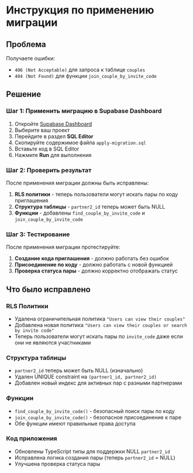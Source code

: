 # Инструкция по применению миграции

## Проблема
Получаете ошибки:
- `406 (Not Acceptable)` для запроса к таблице `couples`
- `404 (Not Found)` для функции `join_couple_by_invite_code`

## Решение

### Шаг 1: Применить миграцию в Supabase Dashboard

1. Откройте [Supabase Dashboard](https://supabase.com/dashboard)
2. Выберите ваш проект
3. Перейдите в раздел **SQL Editor**
4. Скопируйте содержимое файла `apply-migration.sql`
5. Вставьте код в SQL Editor
6. Нажмите **Run** для выполнения

### Шаг 2: Проверить результат

После применения миграции должны быть исправлены:

1. **RLS политики** - теперь пользователи могут искать пары по коду приглашения
2. **Структура таблицы** - `partner2_id` теперь может быть NULL
3. **Функции** - добавлены `find_couple_by_invite_code` и `join_couple_by_invite_code`

### Шаг 3: Тестирование

После применения миграции протестируйте:

1. **Создание кода приглашения** - должно работать без ошибок
2. **Присоединение по коду** - должно работать с новой функцией
3. **Проверка статуса пары** - должно корректно отображать статус

## Что было исправлено

### RLS Политики
- Удалена ограничительная политика `"Users can view their couples"`
- Добавлена новая политика `"Users can view their couples or search by invite code"`
- Теперь пользователи могут искать пары по `invite_code` даже если они не являются участниками

### Структура таблицы
- `partner2_id` теперь может быть NULL (изначально)
- Удален UNIQUE constraint на `(partner1_id, partner2_id)`
- Добавлен новый индекс для активных пар с разными партнерами

### Функции
- `find_couple_by_invite_code()` - безопасный поиск пары по коду
- `join_couple_by_invite_code()` - безопасное присоединение к паре
- Обе функции имеют правильные права доступа

### Код приложения
- Обновлены TypeScript типы для поддержки NULL `partner2_id`
- Исправлена логика создания пары (теперь `partner2_id` = NULL)
- Улучшена проверка статуса пары
